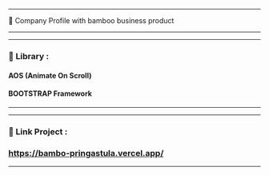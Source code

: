 ___________________________________________________
📁 Company Profile with bamboo business product
___________________________________________________
___________________________________________________
### 📘 Library :
#### AOS (Animate On Scroll)
#### BOOTSTRAP Framework
___________________________________________________
___________________________________________________
### 🔗 Link Project :
### https://bambo-pringastula.vercel.app/
___________________________________________________
